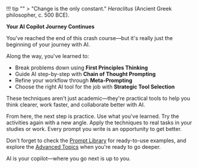 !!! tip ""
    > "Change is the only constant." _Heraclitus_ (Ancient Greek philosopher, c. 500 BCE).

**Your AI Copilot Journey Continues**

You've reached the end of this crash course—but it's really just the beginning of your journey with AI.

Along the way, you've learned to:

- Break problems down using **First Principles Thinking**
- Guide AI step-by-step with **Chain of Thought Prompting**
- Refine your workflow through **Meta-Prompting**
- Choose the right AI tool for the job with **Strategic Tool Selection**

These techniques aren't just academic—they're practical tools to help you think clearer, work faster, and collaborate better with AI.

From here, the next step is practice. Use what you've learned. Try the activities again with a new angle. Apply the techniques to real tasks in your studies or work. Every prompt you write is an opportunity to get better.

Don't forget to check the [Prompt Library](prompt_library.md) for ready-to-use examples, and explore the [Advanced Topics](appendix.md) when you're ready to go deeper.

AI is your copilot—where you go next is up to you.
